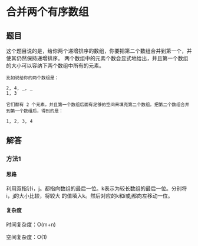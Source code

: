 # 合并两个有序数组

## 题目

这个题目说的是，给你两个递增排序的数组，你要把第二个数组合并到第一个，并使其仍然保持递增排序。
两个数组中的元素个数会显式地给出，并且第一个数组的大小可以容纳下两个数组中所有的元素。

```
比如说给你的两个数组是：

2, 4, _, _
1, 3

它们都有 2 个元素。并且第一个数组后面有足够的空间来填充第二个数组。把第二个数组合并到第一个数组后，得到的是：

1, 2, 3, 4
```

## 解答

### 方法1

#### 思路

利用双指针i，j。都指向数组的最后一位。k表示为较长数组的最后一位。分别将i，j的大小比较，将较大
的值填入k。然后对应的k和i或j都向左移动一位。

#### 复杂度

时间复杂度：O(m+n)

空间复杂度：O(1)
